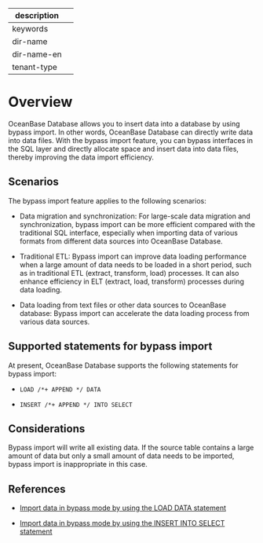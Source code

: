 |description||
|---|---|
|keywords||
|dir-name||
|dir-name-en||
|tenant-type||

# Overview

OceanBase Database allows you to insert data into a database by using bypass import. In other words, OceanBase Database can directly write data into data files. With the bypass import feature, you can bypass interfaces in the SQL layer and directly allocate space and insert data into data files, thereby improving the data import efficiency.

## Scenarios

The bypass import feature applies to the following scenarios:

* Data migration and synchronization: For large-scale data migration and synchronization, bypass import can be more efficient compared with the traditional SQL interface, especially when importing data of various formats from different data sources into OceanBase Database.

* Traditional ETL: Bypass import can improve data loading performance when a large amount of data needs to be loaded in a short period, such as in traditional ETL (extract, transform, load) processes. It can also enhance efficiency in ELT (extract, load, transform) processes during data loading.

* Data loading from text files or other data sources to OceanBase database: Bypass import can accelerate the data loading process from various data sources.

## Supported statements for bypass import

At present, OceanBase Database supports the following statements for bypass import:

* `LOAD /*+ APPEND */ DATA`

* `INSERT /*+ APPEND */ INTO SELECT`

## Considerations

Bypass import will write all existing data. If the source table contains a large amount of data but only a small amount of data needs to be imported, bypass import is inappropriate in this case. 

## References

* [Import data in bypass mode by using the LOAD DATA statement](../1100.bypass-import/200.use-load-data-statement-to-bypass-import-data.md)

* [Import data in bypass mode by using the INSERT INTO SELECT statement](../1100.bypass-import/300.use-insert-into-select-statement-to-bypass-import-data.md)

